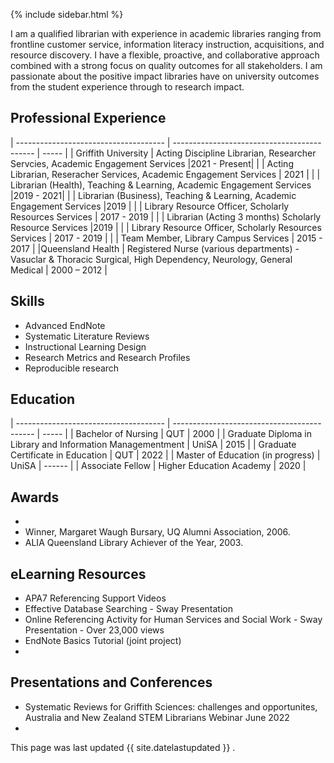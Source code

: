 
{% include sidebar.html %}

I am a qualified librarian with experience in academic libraries ranging from frontline customer service, information literacy instruction, acquisitions, and resource discovery. I have a flexible, proactive, and collaborative approach combined with a strong focus on quality outcomes for all stakeholders.
I am passionate about the positive impact libraries have on university outcomes from the student experience through to research impact. 


## Professional Experience

| ------------------------------------- | ------------------------------------------- | ----- |
| Griffith University      | Acting Discipline Librarian, Researcher Servcies, Academic Engagement Services        |2021 - Present|
|  | Acting Librarian, Reseracher Services, Academic Engagement Services | 2021 |
|  | Librarian (Health), Teaching & Learning, Academic Engagement Services |2019 - 2021|
|  | Librarian (Business), Teaching & Learning, Academic Engagement Services |2019 |
|  | Library Resource Officer, Scholarly Resources Services  | 2017 - 2019 |
|  | Librarian (Acting 3 months) Scholarly Resource Services  |2019 |
|  | Library Resource Officer, Scholarly Resources Services  | 2017 - 2019 |
|  | Team Member, Library Campus Services | 2015 - 2017 |
|Queensland Health | Registered Nurse (various departments) - Vasuclar & Thoracic Surgical, High Dependency, Neurology, General Medical | 2000 – 2012  |


## Skills
- Advanced EndNote
- Systematic Literature Reviews
- Instructional Learning Design
- Research Metrics and Research Profiles
- Reproducible research

## Education

| ------------------------------------- | ------------------------------------------- | ----- |
| Bachelor of Nursing | QUT          | 2000 |
| Graduate Diploma in Library and Information Managementment | UniSA |  2015 |
| Graduate Certificate in Education | QUT  | 2022 |
| Master of Education (in progress) | UniSA | ------  |
| Associate Fellow | Higher Education Academy | 2020  |


## Awards
- 
- Winner, Margaret Waugh Bursary, UQ Alumni Association, 2006.
- ALIA Queensland Library Achiever of the Year, 2003.

## eLearning Resources
- APA7 Referencing Support Videos 
- Effective Database Searching - Sway Presentation 
- Online Referencing Activity for Human Services and Social Work - Sway Presentation - Over 23,000 views
- EndNote Basics Tutorial (joint project)
- 

## Presentations and Conferences
- Systematic Reviews for Griffith Sciences: challenges and opportunites, Australia and New Zealand STEM Librarians Webinar June 2022
- 

This page was last updated {{ site.datelastupdated }} .
